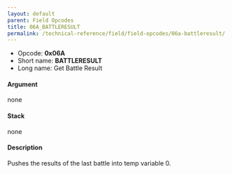```yaml
---
layout: default
parent: Field Opcodes
title: 06A_BATTLERESULT
permalink: /technical-reference/field/field-opcodes/06a-battleresult/
---
```


-   Opcode: **0x06A**
-   Short name: **BATTLERESULT**
-   Long name: Get Battle Result

#### Argument

none

#### Stack

none

#### Description

Pushes the results of the last battle into temp variable 0.
